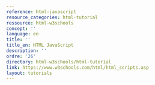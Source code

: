 ```yaml
---
reference: html-javascript
resource_categories: html-tutorial
ressource: html-w3schools
concept: ''
language: en
title: ''
title_en: HTML JavaScript
description: ''
ordre: '26'
directory: html-w3schools/html-tutorial
link: https://www.w3schools.com/html/html_scripts.asp
layout: tutorials
---
```

